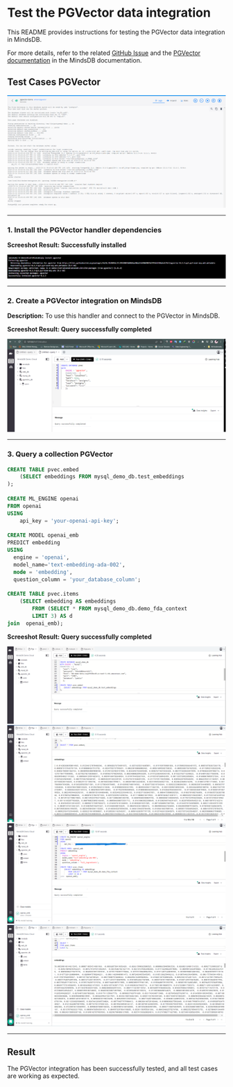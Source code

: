 # Test the PGVector data integration

This README provides instructions for testing the PGVector data integration in MindsDB.

For more details, refer to the related [GitHub Issue](https://github.com/mindsdb/mindsdb/issues/7758) and the [PGVector documentation](https://github.com/mindsdb/mindsdb/blob/staging/mindsdb/integrations/handlers/pgvector_handler/README.md) in the MindsDB documentation.

## Test Cases PGVector

![test_1](assets/1.png)

-----
### 1. Install the PGVector handler dependencies

**Screeshot Result: Successfully installed**

![test_2](assets/2.png)

-----
### 2. Create a PGVector integration on MindsDB 

**Description:**
To use this handler and connect to the PGVector in MindsDB.

**Screeshot Result: Query successfully completed**

![test_3](assets/3.png)

-----

### 3. Query a collection PGVector 

```sql
CREATE TABLE pvec.embed
    (SELECT embeddings FROM mysql_demo_db.test_embeddings
);

CREATE ML_ENGINE openai
FROM openai
USING
    api_key = 'your-openai-api-key';

CREATE MODEL openai_emb 
PREDICT embedding 
USING    
  engine = 'openai',
  model_name='text-embedding-ada-002',    
  mode = 'embedding',    
  question_column = 'your_database_column'; 

CREATE TABLE pvec.items
    (SELECT embedding AS embeddings
        FROM (SELECT * FROM mysql_demo_db.demo_fda_context
        LIMIT 3) AS d
join  openai_emb);
```

**Screeshot Result: Query successfully completed**

![test_4](assets/4.png)
![test_5](assets/5.png)
![test_6](assets/6.png)
![test_7](assets/7.png)

-----

## Result

The PGVector  integration has been successfully tested, and all test cases are working as expected.
